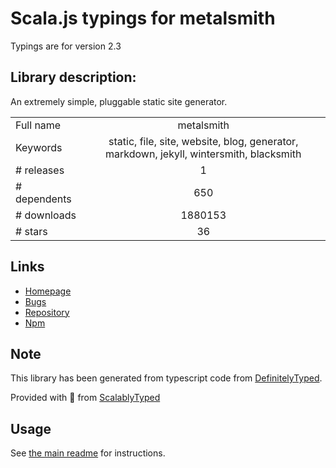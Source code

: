 
# Scala.js typings for metalsmith

Typings are for version 2.3

## Library description:
An extremely simple, pluggable static site generator.

|                    |                 |
| ------------------ | :-------------: |
| Full name          | metalsmith |
| Keywords           | static, file, site, website, blog, generator, markdown, jekyll, wintersmith, blacksmith |
| # releases         | 1 |
| # dependents       | 650 |
| # downloads        | 1880153 |
| # stars            | 36 |

## Links
- [Homepage](https://github.com/segmentio/metalsmith#readme)
- [Bugs](https://github.com/segmentio/metalsmith/issues)
- [Repository](https://github.com/segmentio/metalsmith)
- [Npm](https://www.npmjs.com/package/metalsmith)
    


## Note
This library has been generated from typescript code from [DefinitelyTyped](https://definitelytyped.org).

Provided with :purple_heart: from [ScalablyTyped](https://github.com/oyvindberg/ScalablyTyped)

## Usage
See [the main readme](../../readme.md) for instructions.


